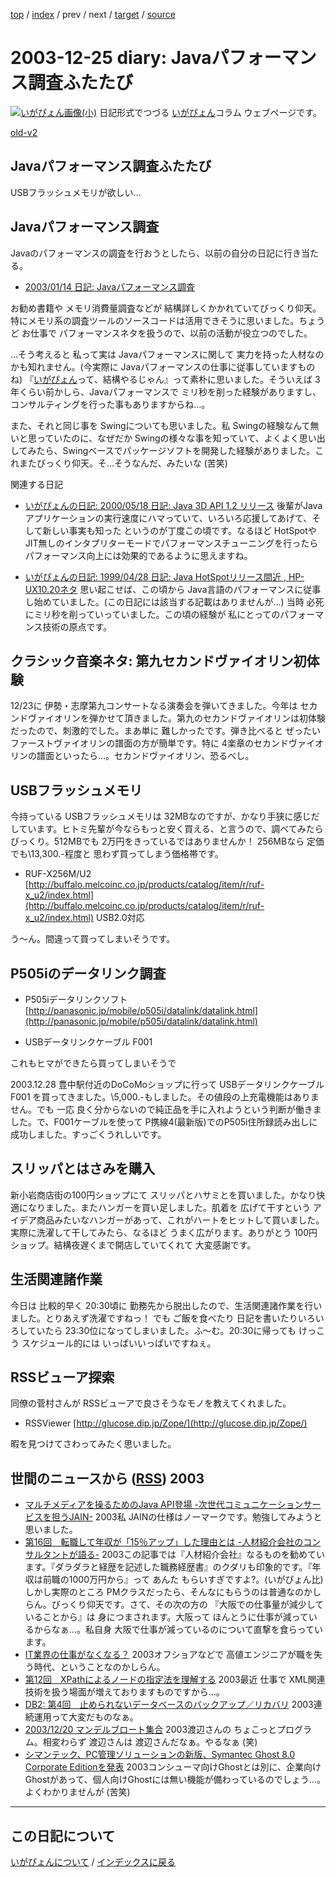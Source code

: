 [top](https://igapyon.github.io/diary/) 
 / [index](https://igapyon.github.io/diary/2003/index.html) 
 / prev 
 / next 
 / [target](https://igapyon.github.io/diary/2003/ig031225.html) 
 / [source](https://github.com/igapyon/diary/blob/gh-pages/2003/ig031225.html.src.md) 

2003-12-25 diary: Javaパフォーマンス調査ふたたび
=====================================================================================================
[![いがぴょん画像(小)](https://igapyon.github.io/diary/images/iga200306s.jpg "いがぴょん")](https://igapyon.github.io/diary/memo/memoigapyon.html) 日記形式でつづる [いがぴょん](https://igapyon.github.io/diary/memo/memoigapyon.html)コラム ウェブページです。

[old-v2](ig031225-orig.html)

## Javaパフォーマンス調査ふたたび

USBフラッシュメモリが欲しい…


## Javaパフォーマンス調査

Javaのパフォーマンスの調査を行おうとしたら、以前の自分の日記に行き当たる。

* [2003/01/14 日記: Javaパフォーマンス調査](ig030114.html)

お勧め書籍や メモリ消費量調査などが 結構詳しくかかれていてびっくり仰天。特にメモリ系の調査ツールのソースコードは活用できそうに思いました。ちょうど お仕事で パフォーマンスネタを扱うので、以前の活動が役立つのでした。

…そう考えると 私って実は Javaパフォーマンスに関して 実力を持った人材なのかも知れません。(今実際に Javaパフォーマンスの仕事に従事していますものね) 『[いがぴょん](http://www.igapyon.jp/igapyon/diary/memo/memoigapyon.html)って、結構やるじゃん』って素朴に思いました。そういえば 3年くらい前かしら、Javaパフォーマンスで ミリ秒を削った経験がありますし、コンサルティングを行った事もありますからね…。

また、それと同じ事を Swingについても思いました。私 Swingの経験なんて無いと思っていたのに、なぜだか Swingの様々な事を知っていて、よくよく思い出してみたら、Swingベースでパッケージソフトを開発した経験がありました。これまたびっくり仰天。そ…そうなんだ、みたいな (苦笑)

関連する日記

* [いがぴょんの日記: 2000/05/18 日記: Java 3D API 1.2 リリース](http://www.nttd-bb.com/solution/igapyon1/ig000518.html)
  後輩がJavaアプリケーションの実行速度にハマっていて、いろいろ応援してあげて、そして新しい事実も知った
  というのが丁度この頃です。なるほど HotSpotやJIT無しのインタプリターモードでパフォーマンスチューニングを行ったら
  パフォーマンス向上には効果的であるように思えますね。
  
* [いがぴょんの日記: 1999/04/28 日記: Java HotSpotリリース間近 , HP-UX10.20ネタ](http://www.nttd-bb.com/solution/igapyon1/ig990428.htm)
  思い起こせば、この頃から Java言語のパフォーマンスに従事し始めていました。(この日記には該当する記載はありませんが…)
  当時 必死にミリ秒を削っていっていました。この頃の経験が 私にとってのパフォーマンス技術の原点です。

## クラシック音楽ネタ: 第九セカンドヴァイオリン初体験

12/23に 伊勢・志摩第九コンサートなる演奏会を弾いてきました。今年は セカンドヴァイオリンを弾かせて頂きました。第九のセカンドヴァイオリンは初体験だったので、刺激的でした。まあ単に 難しかったです。弾き比べると ぜったいファーストヴァイオリンの譜面の方が簡単です。特に
4楽章のセカンドヴァイオリンの譜面といったら…。セカンドヴァイオリン、恐るべし。

## USBフラッシュメモリ

今持っている USBフラッシュメモリは 32MBなのですが、かなり手狭に感じだしています。ヒトミ先輩が今ならもっと安く買える、と言うので、調べてみたらびっくり。512MBでも 2万円をきっているではありませんか！
256MBなら 定価でも\13,300.-程度と 思わず買ってしまう価格帯です。

* RUF-X256M/U2
  [http://buffalo.melcoinc.co.jp/products/catalog/item/r/ruf-x_u2/index.html](http://buffalo.melcoinc.co.jp/products/catalog/item/r/ruf-x_u2/index.html)
  USB2.0対応

う～ん。間違って買ってしまいそうです。

## P505iのデータリンク調査

* P505iデータリンクソフト
  [http://panasonic.jp/mobile/p505i/datalink/datalink.html](http://panasonic.jp/mobile/p505i/datalink/datalink.html)
  
* USBデータリンクケーブル F001

これもヒマができたら買ってしまいそうで

2003.12.28 豊中駅付近のDoCoMoショップに行って USBデータリンクケーブル F001 を買ってきました。\5,000.-もしました。その値段の上充電機能はありません。でも 一応 良く分からないので純正品を手に入れようという判断が働きました。で、F001ケーブルを使って P携線4(最新版)でのP505i住所録読み出しに成功しました。すっごくうれしいです。

## スリッパとはさみを購入

新小岩商店街の100円ショップにて スリッパとハサミとを買いました。かなり快適になりました。またハンガーを買い足しました。肌着を 広げて干すという アイデア商品みたいなハンガーがあって、これがハートをヒットして買いました。実際に洗濯して干してみたら、なるほど うまく広がります。ありがとう
100円ショップ。結構夜遅くまで開店していてくれて 大変感謝です。

## 生活関連諸作業

今日は 比較的早く 20:30頃に 勤務先から脱出したので、生活関連諸作業を行いました。とりあえず洗濯ですねっ！ でも ご飯を食べたり 日記を書いたりいろいろしていたら 23:30位になってしまいました。ふ～む。20:30に帰っても けっこう スケジュール的には いっぱいいっぱいですねぇ。

## RSSビューア探索

同僚の菅村さんが RSSビューアで良さそうなモノを教えてくれました。

* RSSViewer
  [http://glucose.dip.jp/Zope/](http://glucose.dip.jp/Zope/)

暇を見つけてさわってみたく思いました。

## 世間のニュースから ([RSS](ig031225-news.xml)) 2003

* [マルチメディアを操るためのJava API登場 -次世代コミュニケーションサービスを担うJAIN-](http://www.atmarkit.co.jp/fjava/special/jain01/jain01.html)  2003私 JAINの仕様はノーマークです。勉強してみようと思いました。
* [第16回　転職して年収が「15％アップ」した理由とは -人材紹介会社のコンサルタントが語る-](http://jibun.atmarkit.co.jp/lcareer01/rensai/fgenba16/genba16.html)  2003この記事では『人材紹介会社』なるものを勧めています。『ダラダラと経歴を記述した職務経歴書』のクダリも印象的です。『年収は前職の1000万円から』って あんた もらいすぎですよ?。(いがぴょん比) しかし実際のところ PMクラスだったら、そんなにもらうのは普通なのかしらん。びっくり仰天です。さて、その次の方の 『大阪での仕事量が減少していることから』は 身につまされます。大阪って ほんとうに仕事が減っているからなぁ…。私自身 大阪で仕事が減っているのについて直撃を食らっています。
* [IT業界の仕事がなくなる？](http://japan.cnet.com/news/pers/story/0,2000047682,20063068,00.htm)  2003オフショアなどで 高値エンジニアが職を失う時代、ということなのかしらん。
* [第12回　XPathによるノードの指定法を理解する](http://www.atmarkit.co.jp/fxml/rensai2/xmlmaster12/master12.html)  2003最近 仕事で XML関連技術を扱う場面が増えておりますものですから…。
* [DB2: 第4回　止められないデータベースのバックアップ／リカバリ](http://www.atmarkit.co.jp/flinux/rensai/db2_04/db2_04a.html)  2003連続運用って大変だものなぁ。
* [2003/12/20 マンデルブロート集合](http://www.hcn.zaq.ne.jp/no-ji/reseach/20031220.html)  2003渡辺さんの ちょこっとプログラム。相変わらず 渡辺さんは 渡辺さんだなぁ。やるなぁ (笑)
* [シマンテック、PC管理ソリューションの新版、Symantec Ghost 8.0 Corporate Editionを発表](http://japan.cnet.com/news/ent/story/0,2000047623,20063126,00.htm)  2003コンシューマ向けGhostとは別に、企業向けGhostがあって、個人向けGhostには無い機能が備わっているのでしょう…。よくわかりませんが (苦笑)


----------------------------------------------------------------------------------------------------

## この日記について
[いがぴょんについて](https://igapyon.github.io/diary/memo/memoigapyon.html) / [インデックスに戻る](https://igapyon.github.io/diary/idxall.html)
